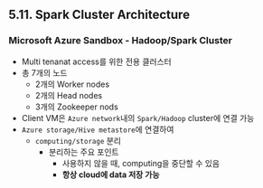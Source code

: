 ## 5.11. Spark Cluster Architecture

### Microsoft Azure Sandbox - Hadoop/Spark Cluster
- Multi tenanat access를 위한 전용 클러스터
- 총 7개의 노드
  - 2개의 Worker nodes
  - 2개의 Head nodes
  - 3개의 Zookeeper nods
- Client VM은 `Azure network`내의 `Spark/Hadoop` cluster에 연결 가능
- `Azure storage/Hive metastore`에 연결하여
  - `computing/storage` 분리 
    - 분리하는 주요 포인트
      - 사용하지 않을 때, computing을 중단할 수 있음
      - **항상 cloud에 data 저장 가능**